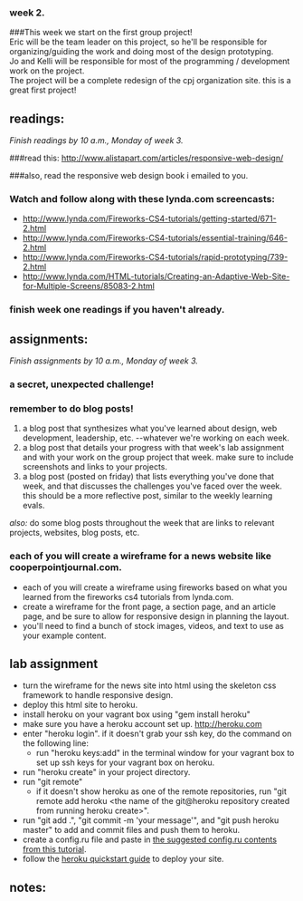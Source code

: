### week 2.

###This week we start on the first group project!  
Eric will be the team leader on this project, so he'll be responsible for organizing/guiding the work and doing most of the design prototyping.  
Jo and Kelli will be responsible for most of the programming / development work on the project.  
The project will be a complete redesign of the cpj organization site. this is a great first project!  


## readings:
_Finish readings by 10 a.m., Monday of week 3._

###read this: http://www.alistapart.com/articles/responsive-web-design/  

###also, read the responsive web design book i emailed to you.  

### Watch and follow along with these lynda.com screencasts:  
- http://www.lynda.com/Fireworks-CS4-tutorials/getting-started/671-2.html  
- http://www.lynda.com/Fireworks-CS4-tutorials/essential-training/646-2.html  
- http://www.lynda.com/Fireworks-CS4-tutorials/rapid-prototyping/739-2.html  
- http://www.lynda.com/HTML-tutorials/Creating-an-Adaptive-Web-Site-for-Multiple-Screens/85083-2.html  

### finish week one readings if you haven't already.



## assignments:
_Finish assignments by 10 a.m., Monday of week 3._

### a secret, unexpected challenge!  

### remember to do blog posts!  
1. a blog post that synthesizes what you've learned about design, web development, leadership, etc. --whatever we're working on each week.  
2. a blog post that details your progress with that week's lab assignment and with your work on the group project that week. make sure to include screenshots and links to your projects.  
3. a blog post (posted on friday) that lists everything you've done that week, and that discusses the challenges you've faced over the week. this should be a more reflective post, similar to the weekly learning evals.  

*also:* do some blog posts throughout the week that are links to relevant projects, websites, blog posts, etc.  

### each of you will create a wireframe for a news website like cooperpointjournal.com.  
- each of you will create a wireframe using fireworks based on what you learned from the fireworks cs4 tutorials from lynda.com.  
- create a wireframe for the front page, a section page, and an article page, and be sure to allow for responsive design in planning the layout.  
- you'll need to find a bunch of stock images, videos, and text to use as your example content.  

## lab assignment   
- turn the wireframe for the news site into html using the skeleton css framework to handle responsive design.  
- deploy this html site to heroku.  
- install heroku on your vagrant box using "gem install heroku"  
- make sure you have a heroku account set up. http://heroku.com  
- enter "heroku login". if it doesn't grab your ssh key, do the command on the following line:
  - run "heroku keys:add" in the terminal window for your vagrant box to set up ssh keys for your vagrant box on heroku.  
- run "heroku create" in your project directory.  
- run "git remote"
  - if it doesn't show heroku as one of the remote repositories, run "git remote add heroku <the name of the git@heroku repository created from running heroku create>".  
- run "git add .", "git commit -m 'your message'", and "git push heroku master" to add and commit files and push them to heroku.   
- create a config.ru file and paste in [the suggested config.ru contents from this tutorial](http://devcenter.heroku.com/articles/static-sites-on-heroku).  
- follow the [heroku quickstart guide](http://devcenter.heroku.com/articles/quickstart) to deploy your site.  

## notes:  
